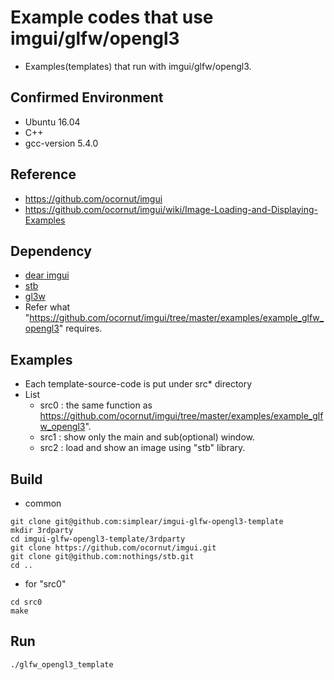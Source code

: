 # Example codes that use imgui/glfw/opengl3

- Examples(templates) that run with imgui/glfw/opengl3.

## Confirmed Environment
- Ubuntu 16.04
- C++
- gcc-version 5.4.0

## Reference
- https://github.com/ocornut/imgui
- https://github.com/ocornut/imgui/wiki/Image-Loading-and-Displaying-Examples

## Dependency
- [dear imgui](https://github.com/ocornut/imgui)
- [stb](https://github.com/nothings/stb)
- [gl3w](https://www.glfw.org)
- Refer what "https://github.com/ocornut/imgui/tree/master/examples/example_glfw_opengl3" requires.

## Examples
- Each template-source-code is put under src* directory 
- List
    - src0 : the same function as https://github.com/ocornut/imgui/tree/master/examples/example_glfw_opengl3".
    - src1 : show only the main and sub(optional) window.
    - src2 : load and show an image using "stb" library.

## Build
- common 

```
git clone git@github.com:simplear/imgui-glfw-opengl3-template
mkdir 3rdparty
cd imgui-glfw-opengl3-template/3rdparty
git clone https://github.com/ocornut/imgui.git
git clone git@github.com:nothings/stb.git
cd ..
```

- for "src0"

```
cd src0
make
```

## Run

```
./glfw_opengl3_template
```

